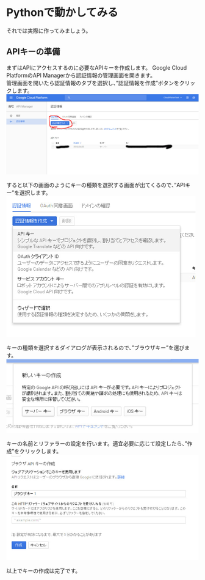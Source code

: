 # Pythonで動かしてみる
それでは実際に作ってみましょう。

## APIキーの準備
まずはAPIにアクセスするのに必要なAPIキーを作成します。
Google Cloud PlatformのAPI Managerから認証情報の管理画面を開きます。  
管理画面を開いたら認証情報のタブを選択し、”認証情報を作成”ボタンをクリックします。
![](/image/tutrial1_f.jpg)

すると以下の画面のようにキーの種類を選択する画面が出てくるので、”APIキー”を選択します。  
![](/image/tutrial2_f.jpg)

キーの種類を選択するダイアログが表示されるので、”ブラウザキー”を選びます。  
![](/image/tutrial3_f.jpg)

キーの名前とリファラーの設定を行います。適宜必要に応じて設定したら、”作成”をクリックします。  
![](/image/tutrial4_f.jpg)

以上でキーの作成は完了です。
